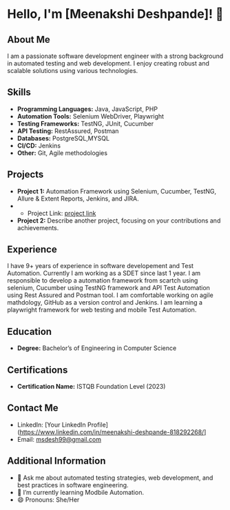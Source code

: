 # Hello, I'm [Meenakshi Deshpande]! 👋

## About Me
I am a passionate software development engineer with a strong background in automated testing and web development. I enjoy creating robust and scalable solutions using various technologies.

## Skills
- **Programming Languages:** Java, JavaScript, PHP
- **Automation Tools:** Selenium WebDriver, Playwright
- **Testing Frameworks:** TestNG, JUnit, Cucumber
- **API Testing:** RestAssured, Postman
- **Databases:** PostgreSQL,MYSQL
- **CI/CD:** Jenkins
- **Other:** Git, Agile methodologies

## Projects
- **Project 1:** Automation Framework using Selenium, Cucumber, TestNG, Allure & Extent Reports, Jenkins, and JIRA.
- - Project Link: [project link](https://github.com/msdesh99/NinjaAlgo.git)
- **Project 2:** Describe another project, focusing on your contributions and achievements.

## Experience
I have 9+ years of experience in software developement and Test Automation. Currently I am working as a SDET since last 1 year. I am responsible to develop a automation framework from scartch using selenium, Cucumber using TestNG framework and API Test Automation using Rest Assured and Postman tool. I am comfortable working on agile mathdology, GitHub as a version control and Jenkins. I am learning a playwright framework for web testing and mobile Test Automation.

## Education
- **Degree:** Bachelor’s of Engineering in Computer Science

## Certifications
- **Certification Name:** ISTQB Foundation Level (2023)

## Contact Me
- LinkedIn: [Your LinkedIn Profile](https://www.linkedin.com/in/meenakshi-deshpande-818292268/]
- Email: msdesh99@gmail.com

## Additional Information
- 💬 Ask me about automated testing strategies, web development, and best practices in software engineering.
- 🌱 I’m currently learning Modbile Automation.
- 😄 Pronouns: She/Her
